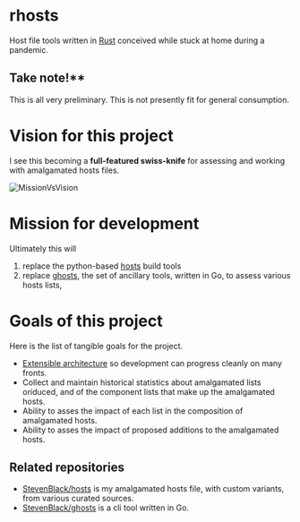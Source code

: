 # rhosts

Host file tools written in [Rust](https://www.rust-lang.org/) conceived while
stuck at home during a pandemic.

## Take note!**

This is all very preliminary. This is not presently fit for general consumption.

# Vision for this project

I see this becoming a **full-featured swiss-knife** for assessing and working with amalgamated
hosts files.

![MissionVsVision](https://user-images.githubusercontent.com/80144/158078813-87141f60-a03f-4367-a8c1-3d8da68de45e.gif)


# Mission for development
Ultimately this will
1. replace the python-based [hosts](https://github.com/StevenBlack/hosts) build
tools
2. replace [ghosts](https://github.com/StevenBlack/ghosts), the set of ancillary
tools, written in Go, to assess various hosts lists,

# Goals of this project

Here is the list of tangible goals for the project.

* [Extensible architecture](https://github.com/StevenBlack/rhosts/wiki/Extensible-Architecture-Discussion) so development can progress cleanly on many fronts.
* Collect and maintain historical statistics about amalgamated lists oriduced,
and of the component lists that make up the amalgamated hosts.
* Ability to asses the impact of each list in the composition of amalgamated hosts.
* Ability to asses the impact of proposed additions to the amalgamated hosts.

## Related repositories

* [StevenBlack/hosts](https://github.com/StevenBlack/hosts) is my amalgamated hosts file, with custom variants, from various curated sources.
* [StevenBlack/ghosts](https://github.com/StevenBlack/ghosts) is a cli tool written in Go.
